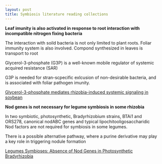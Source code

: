 ```yaml
---
layout: post
title: Symbiosis literature reading collections
---
```



**Leaf imunity is also activated in response to root interaction with incompatible nitrogen fixing bacteria**

The interaction with soild bacteria is not only limited to plant roots. Foliar immunity system is also involved. Compond synthesized in leaves is transport to root

Glycerol-3-phosphate (G3P) is a well-known mobile regulator of systemic acquired resistance (SAR)

G3P is needed for stran-scpecific exlcusion of non-desirable bacteria, and is associated with foliar pathogen imunity.

[Glycerol-3-phosphate mediates rhizobia-induced systemic signaling in soybean](https://www.nature.com/articles/s41467-019-13318-8)


**__Nod genes is not necessary for legume symbiosis in some rhizobia__**

In two symbiotic, photosynthetic, Bradyrhizobium strains, BTAi1 and ORS278, canonical nodABC genes and typical lipochitooligosaccharidic Nod factors are not required for symbiosis in some legumes.

There is a possible alternative pathway, where a purine derivative may play a key role in triggering nodule formation

[Legumes Symbioses: Absence of Nod Genes in Photosynthetic Bradyrhizobia](https://science.sciencemag.org/content/316/5829/1307.long)

